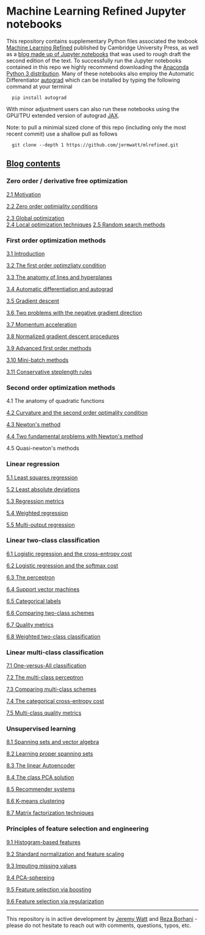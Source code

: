# Machine Learning Refined Jupyter notebooks 

This repository contains supplementary Python files associated the texbook [Machine Learning Refined](http://www.mlrefined.com) published by Cambridge University Press, as well as a [blog made up of Jupyter notebooks](https://jermwatt.github.io/mlrefined/index.html) that was used to rough draft the second edition of the text.  To successfully run the Jupyter notebooks contained in this repo we highly recommend downloading the [Anaconda Python 3 distribution](https://www.anaconda.com/download/#macos).  Many of these notebooks also employ the Automatic Differentiator [autograd](https://github.com/HIPS/autograd) which can be installed by typing the following command at your terminal
      
      pip install autograd
      
With minor adjustment users can also run these notebooks using the GPU/TPU extended version of autograd  [JAX](https://github.com/google/jax).

Note: to pull a minimial sized clone of this repo (including only the most recent commit) use a shallow pull as follows
      
      git clone --depth 1 https://github.com/jermwatt/mlrefined.git
      
      
## [Blog contents](https://jermwatt.github.io/mlrefined/index.html)

### Zero order / derivative free optimization

[2.1  Motivation](https://jermwatt.github.io/mlrefined/blog_posts/2_Zero_order_methods/2_0_Motivation.html)

[2.2 Zero order optimiality conditions](https://jermwatt.github.io/mlrefined/blog_posts/2_Zero_order_methods/2_1_Zero.html)

[2.3 Global optimization](https://jermwatt.github.io/mlrefined/blog_posts/2_Zero_order_methods/2_2_Global.html)   
[2.4 Local optimization techniques](https://jermwatt.github.io/mlrefined/blog_posts/2_Zero_order_methods/2_3_Local.html)
[2.5 Random search methods](https://jermwatt.github.io/mlrefined/blog_posts/2_Zero_order_methods/2_4_Random.html)

### First order optimization methods

[3.1 Introduction](https://jermwatt.github.io/mlrefined/blog_posts/3_First_order_methods/3_0_Introduction.html)

[3.2 The first order optimzliaty condition](https://jermwatt.github.io/mlrefined/blog_posts/3_First_order_methods/3_1_First.html)

[3.3 The anatomy of lines and hyperplanes](https://jermwatt.github.io/mlrefined/blog_posts/3_First_order_methods/3_2_Hyperplane.html)

[3.4 Automatic differentiation and autograd](https://jermwatt.github.io/mlrefined/blog_posts/3_First_order_methods/3_4_Automatic.html)

[3.5 Gradient descent](https://jermwatt.github.io/mlrefined/blog_posts/3_First_order_methods/3_5_Descent.html)

[3.6 Two problems with the negative gradient direction](https://jermwatt.github.io/mlrefined/blog_posts/3_First_order_methods/3_6_Problems.html)

[3.7 Momentum acceleration](https://jermwatt.github.io/mlrefined/blog_posts/3_First_order_methods/3_7_Momentum.html)

[3.8 Normalized gradient descent procedures](https://jermwatt.github.io/mlrefined/blog_posts/3_First_order_methods/3_8_Normalized.html)

[3.9 Advanced first order methods](https://jermwatt.github.io/mlrefined/blog_posts/3_First_order_methods/3_9_Advanced.html)

[3.10 Mini-batch methods](https://jermwatt.github.io/mlrefined/blog_posts/3_First_order_methods/3_10_Minibatch.html)

[3.11 Conservative steplength rules](https://jermwatt.github.io/mlrefined/blog_posts/3_First_order_methods/3_11_Conservative.html)

### Second order optimization methods

4.1  The anatomy of quadratic functions

[4.2 Curvature and the second order optimality condition](https://jermwatt.github.io/mlrefined/blog_posts/4_Second_order_methods/4_2_Second.html)

[4.3 Newton's method](https://jermwatt.github.io/mlrefined/blog_posts/4_Second_order_methods/4_3_Newtons.html)

[4.4 Two fundamental problems with Newton's method](https://jermwatt.github.io/mlrefined/blog_posts/4_Second_order_methods/4_4_Problems.html)

4.5 Quasi-newton's methods

### Linear regression
[5.1 Least squares regression](https://jermwatt.github.io/mlrefined/blog_posts/5_Linear_regression/5_1_Least.html)

[5.2 Least absolute deviations](https://jermwatt.github.io/mlrefined/blog_posts/5_Linear_regression/5_2_Absolute.html)

[5.3 Regression metrics](https://jermwatt.github.io/mlrefined/blog_posts/5_Linear_regression/5_3_Metrics.html)

[5.4 Weighted regression](https://jermwatt.github.io/mlrefined/blog_posts/5_Linear_regression/5_4_Weighted.html)

[5.5 Multi-output regression](https://jermwatt.github.io/mlrefined/blog_posts/5_Linear_regression/5_5_Multi.html)

### Linear two-class classification

[6.1 Logistic regression and the cross-entropy cost](https://jermwatt.github.io/mlrefined/blog_posts/6_Linear_twoclass_classification/6_1_Cross_entropy.html)

[6.2 Logistic regression and the softmax cost](https://jermwatt.github.io/mlrefined/blog_posts/6_Linear_twoclass_classification/6_2_Softmax.html)

[6.3 The perceptron](https://jermwatt.github.io/mlrefined/blog_posts/6_Linear_twoclass_classification/6_3_Perceptron.html)

[6.4 Support vector machines](https://jermwatt.github.io/mlrefined/blog_posts/6_Linear_twoclass_classification/6_4_SVMs.html)

[6.5 Categorical labels](https://jermwatt.github.io/mlrefined/blog_posts/6_Linear_twoclass_classification/6_5_Categorical.html)

[6.6 Comparing two-class schemes](https://jermwatt.github.io/mlrefined/blog_posts/6_Linear_twoclass_classification/6_6_Comparison.html)

[6.7 Quality metrics](https://jermwatt.github.io/mlrefined/blog_posts/6_Linear_twoclass_classification/6_7_Metrics.html)

[6.8 Weighted two-class classification](https://jermwatt.github.io/mlrefined/blog_posts/6_Linear_twoclass_classification/6_8_Weighted.html)

### Linear multi-class classification

[7.1 One-versus-All classification](https://jermwatt.github.io/mlrefined/blog_posts/7_Linear_multiclass_classification/7_1_OvA.html)

[7.2 The multi-class perceptron](https://jermwatt.github.io/mlrefined/blog_posts/7_Linear_multiclass_classification/7_2_Perceptron.html)

[7.3 Comparing multi-class schemes](https://jermwatt.github.io/mlrefined/blog_posts/7_Linear_multiclass_classification/7_3_Comparison.html)

[7.4 The categorical cross-entropy cost](https://jermwatt.github.io/mlrefined/blog_posts/7_Linear_multiclass_classification/7_4_Categorical.html)

[7.5 Multi-class quality metrics](https://jermwatt.github.io/mlrefined/blog_posts/7_Linear_multiclass_classification/7_5_Metrics.html)


### Unsupervised learning

[8.1 Spanning sets and vector algebra](https://jermwatt.github.io/mlrefined/blog_posts/8_Linear_unsupervised_learning/8_1_Spanning.html)

[8.2 Learning proper spanning sets](https://jermwatt.github.io/mlrefined/blog_posts/8_Linear_unsupervised_learning/8_2_PCA.html)

[8.3 The linear Autoencoder](https://jermwatt.github.io/mlrefined/blog_posts/8_Linear_unsupervised_learning/8_3_Autoencoder.html)

[8.4 The class PCA solution](https://jermwatt.github.io/mlrefined/blog_posts/8_Linear_unsupervised_learning/8_4_Classic.html)

[8.5 Recommender systems](https://jermwatt.github.io/mlrefined/blog_posts/8_Linear_unsupervised_learning/8_5_Recommender.html)

[8.6 K-means clustering](https://jermwatt.github.io/mlrefined/blog_posts/8_Linear_unsupervised_learning/8_6_Kmeans.html)

[8.7 Matrix factorization techniques](https://jermwatt.github.io/mlrefined/blog_posts/8_Linear_unsupervised_learning/8_7_Factorization.html)

### Principles of feature selection and engineering

[9.1 Histogram-based features](https://jermwatt.github.io/mlrefined/blog_posts/9_Feature_engineer_select/9_1_Histogram.html)

[9.2 Standard normalization and feature scaling](https://jermwatt.github.io/mlrefined/blog_posts/9_Feature_engineer_select/9_2_Scaling.html)

[9.3 Imputing missing values](https://jermwatt.github.io/mlrefined/blog_posts/9_Feature_engineer_select/9_3_Cleaning.html)

[9.4 PCA-sphereing](https://jermwatt.github.io/mlrefined/blog_posts/9_Feature_engineer_select/9_4_PCA_sphereing.html)

[9.5 Feature selection via boosting](https://jermwatt.github.io/mlrefined/blog_posts/9_Feature_engineer_select/9_5_Boosting.html)

[9.6 Feature selection via regularization](https://jermwatt.github.io/mlrefined/blog_posts/9_Feature_engineer_select/9_6_Regularization.html)




--- 
This repository is in active development by [Jeremy Watt](mailto:jeremy@dgsix.com) and [Reza Borhani](mailto:reza@dgsix.com) - please do not hesitate to reach out with comments, questions, typos, etc.

